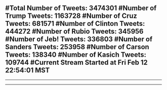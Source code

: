 #Total Number of Tweets: 3474301 
#Number of Trump Tweets: 1163728
#Number of Cruz Tweets: 681571
#Number of Clinton Tweets: 444272
#Number of Rubio Tweets: 345956
#Number of Jeb! Tweets: 336803
#Number of Sanders Tweets: 253958
#Number of Carson Tweets: 138340
#Number of Kasich Tweets: 109744
#Current Stream Started at Fri Feb 12 22:54:01 MST
---
---
---
